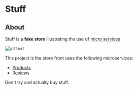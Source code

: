 # Stuff
## About
Stuff is a **fake store** illustrating the use of [micro services](http://martinfowler.com/articles/microservices.html)

![alt text](https://raw.githubusercontent.com/markstgodard/stuff-store/master/shop.png "Shop Stuff")

This project is the store front uses the following microservices:
- [Products](http://github.com/markstgodard/stuff-products)
- [Reviews](http://github.com/markstgodard/stuff-reviews)

Don't try and actually buy stuff.
